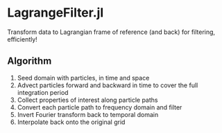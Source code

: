 # LagrangeFilter.jl
Transform data to Lagrangian frame of reference (and back) for filtering, efficiently!

## Algorithm
1. Seed domain with particles, in time and space
2. Advect particles forward and backward in time to cover the full integration period
3. Collect properties of interest along particle paths
4. Convert each particle path to frequency domain and filter
5. Invert Fourier transform back to temporal domain
6. Interpolate back onto the original grid
